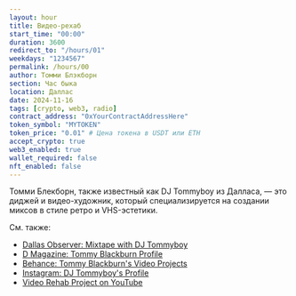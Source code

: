 ```yaml
---
layout: hour
title: Видео-рехаб
start_time: "00:00"
duration: 3600
redirect_to: "/hours/01"
weekdays: "1234567"
permalink: /hours/00
author: Томми Блэкборн
section: Час быка
location: Даллас
date: 2024-11-16
tags: [crypto, web3, radio]
contract_address: "0xYourContractAddressHere"
token_symbol: "MYTOKEN"
token_price: "0.01" # Цена токена в USDT или ETH
accept_crypto: true
web3_enabled: true
wallet_required: false
nft_enabled: false
---
```



Томми Блекборн, также известный как DJ Tommyboy из Далласа, — это диджей и видео-художник, который специализируется на создании миксов в стиле ретро и VHS-эстетики.

См. также:

- [Dallas Observer: Mixtape with DJ Tommyboy](https://www.dallasobserver.com/music/dallas-observer-mixtape-with-tommyboy-8698232)
- [D Magazine: Tommy Blackburn Profile](https://www.dmagazine.com/arts-entertainment/2012/06/profile-why-dj-tommyboy-is-one-of-dallas-most-notable-djs/)
- [Behance: Tommy Blackburn's Video Projects](https://www.behance.net/whoistommy)
- [Instagram: DJ Tommyboy's Profile](https://www.instagram.com/whoistommy)
- [Video Rehab Project on YouTube](https://www.youtube.com/results?search_query=video+rehab+tommyboy+dallas)
